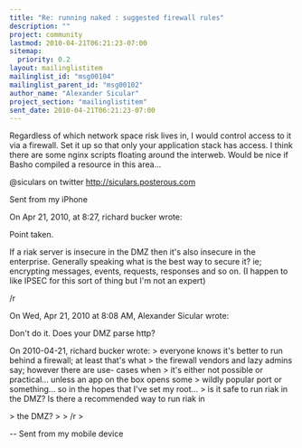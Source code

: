 ```yaml
---
title: "Re: running naked : suggested firewall rules"
description: ""
project: community
lastmod: 2010-04-21T06:21:23-07:00
sitemap:
  priority: 0.2
layout: mailinglistitem
mailinglist_id: "msg00104"
mailinglist_parent_id: "msg00102"
author_name: "Alexander Sicular"
project_section: "mailinglistitem"
sent_date: 2010-04-21T06:21:23-07:00
---
```



Regardless of which network space risk lives in, I would control 
access to it via a firewall. Set it up so that only your application 
stack has access. I think there are some nginx scripts floating around 
the interweb. Would be nice if Basho compiled a resource in this area...

@siculars on twitter
http://siculars.posterous.com

Sent from my iPhone

On Apr 21, 2010, at 8:27, richard bucker  wrote:


Point taken.

If a riak server is insecure in the DMZ then it's also insecure in 
the enterprise. Generally speaking what is the best way to secure 
it? ie; encrypting messages, events, requests, responses and so on. 
(I happen to like IPSEC for this sort of thing but I'm not an expert)


/r

On Wed, Apr 21, 2010 at 8:08 AM, Alexander Sicular 
 wrote:

Don't do it. Does your DMZ parse http?

On 2010-04-21, richard bucker  wrote:
&gt; everyone knows it's better to run behind a firewall; at least 
that's what
&gt; the firewall vendors and lazy admins say; however there are use- 
cases when
&gt; it's either not possible or practical... unless an app on the box 
opens some
&gt; wildly popular port or something... so in the hopes that I've set 
my root...
&gt; is it safe to run riak in the DMZ? Is there a recommended way to 
run riak in

&gt; the DMZ?
&gt;
&gt; /r
&gt;

--
Sent from my mobile device
